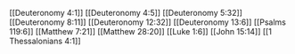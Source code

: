 [[Deuteronomy 4:1]]
[[Deuteronomy 4:5]]
[[Deuteronomy 5:32]]
[[Deuteronomy 8:11]]
[[Deuteronomy 12:32]]
[[Deuteronomy 13:6]]
[[Psalms 119:6]]
[[Matthew 7:21]]
[[Matthew 28:20]]
[[Luke 1:6]]
[[John 15:14]]
[[1 Thessalonians 4:1]]
